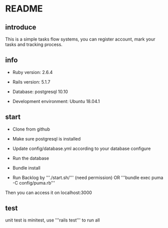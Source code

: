 # README

## introduce

This is a simple tasks flow systems, you can register account, mark your tasks and tracking process.

## info

* Ruby version: 2.6.4

* Rails version: 5.1.7

* Database: postgresql 10.10

* Development environment: Ubuntu 18.04.1

## start

* Clone from github

* Make sure postgresql is installed

* Update config/database.yml according to your database configure

* Run the database

* Bundle install

* Run Backlog by '''./start.sh/''' (need permission) OR '''bundle exec puma -C config/puma.rb'''

Then you can access it on localhost:3000 

## test

unit test is minitest, use '''rails test''' to run all
